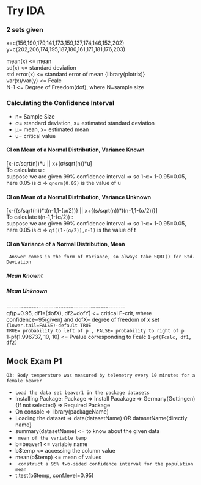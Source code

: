 # Try IDA

### 2 sets given
x=c(156,190,179,141,173,159,137,174,146,152,202)  
y=c(202,206,174,195,187,180,161,171,181,176,203)  

mean(x) <= mean  
sd(x) <= standard deviation  
std.error(x) <= standard error of mean  {library(plotrix)}  
var(x)/var(y) <= Fcalc  
N-1 <= Degree of Freedom(dof), where N=sample size  


### Calculating the Confidence Interval

- n= Sample Size
- σ= standard deviation, s= estimated standard deviation
- μ= mean, x= estimated mean  
- u= critical value  

#### CI on Mean of a Normal Distribution, Variance Known 
[x-(σ/sqrt(n))*u || x+(σ/sqrt(n))*u]  
To calculate u :  
suppose we are given 99% confidence interval => so 1-α= 1-0.95=0.05, here 0.05 is α => ```qnorm(0.05)``` is the value of u

#### CI on Mean of a Normal Distribution, Variance Unknown     
[x-{(s/sqrt(n))*t(n-1,1-(α/2))} || x+{(s/sqrt(n))*t(n-1,1-(α/2))}]      
To calculate t(n-1,1-(α/2)) :    
suppose we are given 99% confidence interval => so 1-α= 1-0.95=0.05, here 0.05 is α => ```qt((1-(α/2)),n-1)``` is the value of t 

#### CI on Variance of a Normal Distribution, Mean
``` Answer comes in the form of Variance, so always take SQRT() for Std. Deviation```
##### Mean Knownt
##### Mean Unknown








------***********-------***********-------***********-------***********-------***********-------***********-------  
qf(p=0.95, df1=(dofX), df2=dofY) <= critical F-crit, where confidence=95(given) and dofX= degree of freedom of x set  ```(lower.tail=FALSE)-default TRUE```    
```TRUE= probability to left of p , FALSE= probability to right of p```  
1-pf(1.996737, 10, 10) <= Pvalue corresponding to Fcalc ```1-pf(Fcalc, df1, df2)```  

## Mock Exam P1   
```Q3: Body temperature was measured by telemetry every 10 minutes for a female beaver ``` 
- ``` Load the data set beaver1 in the package datasets ```
- Installing Package: Package => Install Pacakage => Germany(Gottingen){If not selected} => Required Package  
- On console => library(packageName)  
- Loading the dataset => data(datasetName)  OR datasetName{directly name}
- summary(datasetName)  <= to know about the given data  
- ``` mean of the variable temp```    
- b=beaver1 <= variable name   
- b$temp <= accessing the column value  
- mean(b$temp) <= mean of values  
- ```  construct a 95% two-sided confidence interval for the population mean ```  
- t.test(b$temp, conf.level=0.95)
